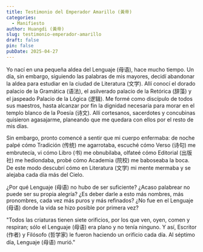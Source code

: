 ```yaml
---
title: Testimonio del Emperador Amarillo (黃帝)
categories:
  - Manifiesto
author: Huangdi (黃帝)
slug: testimonio-emperador-amarillo
draft: false
pin: false
pubDate: 2025-04-27
---
```

Yo nací en una pequeña aldea del Lenguaje (母语), hace mucho tiempo. Un día, sin embargo, siguiendo las palabras de mis mayores, decidí abandonar la aldea para estudiar en la ciudad de Literatura (文学). Allí conocí el dorado palacio de la Gramática (语法), el asilverado palacio de la Retórica (辞藻) y el jaspeado Palacio de la Lógica (逻辑). Me formé como discípulo de todos sus maestros, hasta alcanzar por fin la dignidad necesaria para morar en el templo blanco de la Poesía (诗文). Allí cortesanos, sacerdotes y concubinas quisieron agasajarme, planeando que me quedara con ellos por el resto de mis días.

Sin embargo, pronto comencé a sentir que mi cuerpo enfermaba: de noche palpé cómo Tradición (传统) me agarrotaba, escuché cómo Verso (诗句) me embrutecía, vi cómo Libro (书) me obnubilaba, olfateé cómo Editorial (出版社) me hediondaba, probé cómo Academia (院校) me baboseaba la boca. De este modo descubrí cómo en Literatura (文学) mi mente mermaba y se alejaba cada día más del Cielo.

¿Por qué Lenguaje (母语) no hubo de ser suficiente? ¿Acaso palabrear no puede ser su propia alegría? ¿Es deber darle a esto más nombres, más pronombres, cada vez más puros y más refinados? ¿No fue en el Lenguaje (母语) donde la vida se hizo posible por primera vez?

"Todos las criaturas tienen siete orificios, por los que ven, oyen, comen y respiran; sólo el Lenguaje (母语) era plano y no tenía ninguno. Y así, Escritor (作者) y Filósofo (哲学家) le fueron haciendo un orificio cada día. Al séptimo día, Lenguaje (母语) murió."